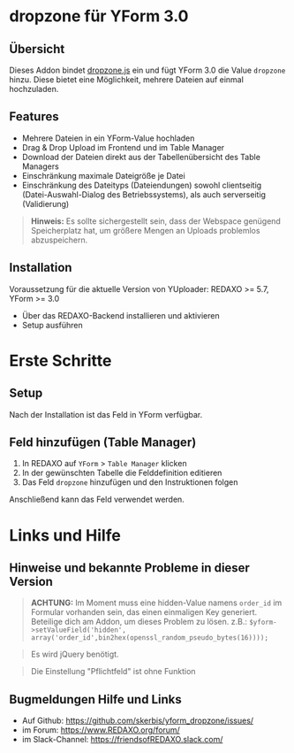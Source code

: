 # dropzone für YForm 3.0

## Übersicht 

Dieses Addon bindet [dropzone.js](https://github.com/enyo/dropzone/) ein und fügt YForm 3.0 die Value `dropzone` hinzu. Diese bietet eine Möglichkeit, mehrere Dateien auf einmal hochzuladen. 


## Features

* Mehrere Dateien in ein YForm-Value hochladen
* Drag & Drop Upload im Frontend und im Table Manager
* Download der Dateien direkt aus der Tabellenübersicht des Table Managers
* Einschränkung maximale Dateigröße je Datei
* Einschränkung des Dateityps (Dateiendungen) sowohl clientseitig (Datei-Auswahl-Dialog des Betriebssystems), als auch serverseitig (Validierung)

> **Hinweis:** Es sollte sichergestellt sein, dass der Webspace genügend Speicherplatz hat, um größere Mengen an Uploads problemlos abzuspeichern.

## Installation

Voraussetzung für die aktuelle Version von YUploader: REDAXO >= 5.7, YForm >= 3.0

* Über das REDAXO-Backend installieren und aktivieren
* Setup ausführen

# Erste Schritte

## Setup

Nach der Installation ist das Feld in YForm verfügbar.

## Feld hinzufügen (Table Manager)

1. In REDAXO auf `YForm` > `Table Manager` klicken
2. In der gewünschten Tabelle die Felddefinition editieren
3. Das Feld `dropzone` hinzufügen und den Instruktionen folgen

Anschließend kann das Feld verwendet werden.

# Links und Hilfe

## Hinweise und bekannte Probleme in dieser Version

> **ACHTUNG:** Im Moment muss eine hidden-Value namens `order_id` im Formular vorhanden sein, das einen einmaligen Key generiert. Beteilige dich am Addon, um dieses Problem zu lösen. z.B.: `$yform->setValueField('hidden', array('order_id',bin2hex(openssl_random_pseudo_bytes(16))));`

> Es wird jQuery benötigt.

> Die Einstellung "Pflichtfeld" ist ohne Funktion

## Bugmeldungen Hilfe und Links

* Auf Github: https://github.com/skerbis/yform_dropzone/issues/
* im Forum: https://www.REDAXO.org/forum/
* im Slack-Channel: https://friendsofREDAXO.slack.com/
